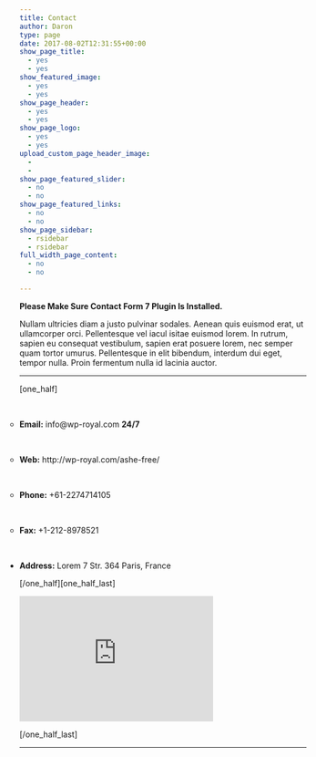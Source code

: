 ```yaml
---
title: Contact
author: Daron
type: page
date: 2017-08-02T12:31:55+00:00
show_page_title:
  - yes
  - yes
show_featured_image:
  - yes
  - yes
show_page_header:
  - yes
  - yes
show_page_logo:
  - yes
  - yes
upload_custom_page_header_image:
  - 
  - 
show_page_featured_slider:
  - no
  - no
show_page_featured_links:
  - no
  - no
show_page_sidebar:
  - rsidebar
  - rsidebar
full_width_page_content:
  - no
  - no

---
```

**Please Make Sure Contact Form 7 Plugin Is Installed.**

Nullam ultricies diam a justo pulvinar sodales. Aenean quis euismod erat, ut ullamcorper orci. Pellentesque vel iacul isitae euismod lorem. In rutrum, sapien eu consequat vestibulum, sapien erat posuere lorem, nec semper quam tortor umurus. Pellentesque in elit bibendum, interdum dui eget, tempor nulla. Proin fermentum nulla id lacinia auctor.

* * *

[one_half]

&nbsp;

<ul style="padding-left: 0;">
  <li style="list-style-type: none">
    <ul style="padding-left: 0;">
      <li>
        <strong>Email:</strong> info@wp-royal.com <strong>24/7</strong>
      </li>
    </ul>
  </li>
</ul>

&nbsp;

<ul style="padding-left: 0;">
  <li style="list-style-type: none">
    <ul style="padding-left: 0;">
      <li>
        <strong>Web:</strong> http://wp-royal.com/ashe-free/
      </li>
    </ul>
  </li>
</ul>

&nbsp;

<ul style="padding-left: 0;">
  <li style="list-style-type: none">
    <ul style="padding-left: 0;">
      <li>
        <strong>Phone:</strong> +61-2274714105
      </li>
    </ul>
  </li>
</ul>

&nbsp;

<ul style="padding-left: 0;">
  <li style="list-style-type: none">
    <ul style="padding-left: 0;">
      <li>
        <strong>Fax:</strong> +1-212-8978521
      </li>
    </ul>
  </li>
</ul>

&nbsp;

<ul style="padding-left: 0;">
  <li>
    <strong>Address:</strong> Lorem 7 Str. 364 Paris, France
  </li>
</ul>

\[/one\_half\]\[one\_half_last\]
  
<iframe style="border: 0;" src="https://www.google.com/maps/embed?pb=!1m14!1m8!1m3!1d1343935.5425399013!2d2.337644!3d48.860611!3m2!1i1024!2i768!4f13.1!3m3!1m2!1s0x0%3A0xb975fcfa192f84d4!2sLouvre+Museum!5e0!3m2!1sen!2sge!4v1506677248734" width="340" height="220" frameborder="0" allowfullscreen="allowfullscreen"></iframe>
  
[/one\_half\_last]

* * *

<div role="form" class="wpcf7" id="wpcf7-f813-o1" lang="en-US" dir="ltr">
  <div class="screen-reader-response">
  </div>
</div>